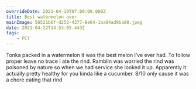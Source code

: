 ```yaml
---
overrideDate: 2021-04-19T07:00:00.000Z
title: Best watermelon ever
mainImage: 56521b6f-d252-4377-8e64-1ba04ad9ba80.jpeg
date: 2021-04-22T14:53:05.443Z
tags: 
    - PCT
---
```

Tonka packed in a watermelon it was the best melon I’ve ever had. To follow proper leave no trace   I ate the rind. Ramblin was worried the rind was poisoned by nature so when we had service she looked it up. Apparently it actually pretty healthy for you kinda like a cucumber. 8/10 only cause it was a chore eating that rind